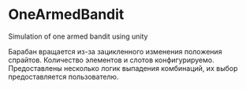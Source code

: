 # OneArmedBandit
Simulation of one armed bandit using unity

Барабан вращается из-за зацикленного изменения положения спрайтов. 
Количество элементов и слотов конфигурируемо.
Предоставлены несколько логик выпадения комбинаций, их выбор предоставляется пользователю.